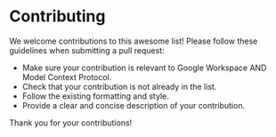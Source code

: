 # Contributing

We welcome contributions to this awesome list! Please follow these guidelines when submitting a pull request:

*   Make sure your contribution is relevant to Google Workspace AND Model Context Protocol.
*   Check that your contribution is not already in the list.
*   Follow the existing formatting and style.
*   Provide a clear and concise description of your contribution.

Thank you for your contributions!

